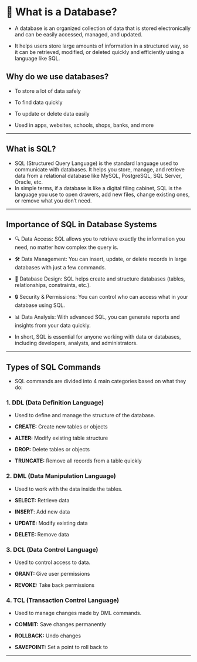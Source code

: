 # **📘 What is a Database?**
- A database is an organized collection of data that is stored electronically and can be easily accessed, managed, and updated.

- It helps users store large amounts of information in a structured way, so it can be retrieved, modified, or deleted quickly and efficiently using a language like SQL.

##  Why do we use databases?
- To store a lot of data safely

- To find data quickly

- To update or delete data easily

- Used in apps, websites, schools, shops, banks, and more

---
## **What is SQL?**
- SQL (Structured Query Language) is the standard language used to communicate with databases. It helps you store, manage, and retrieve data from a relational database like MySQL, PostgreSQL, SQL Server, Oracle, etc.
- In simple terms, if a database is like a digital filing cabinet, SQL is the language you use to open drawers, add new files, change existing ones, or remove what you don’t need.
---
## **Importance of SQL in Database Systems**
- 🔍 Data Access: SQL allows you to retrieve exactly the information you need, no matter how complex the query is.

- 🛠️ Data Management: You can insert, update, or delete records in large databases with just a few commands.

- 🧱 Database Design: SQL helps create and structure databases (tables, relationships, constraints, etc.).

- 🔒 Security & Permissions: You can control who can access what in your database using SQL.

- 📊 Data Analysis: With advanced SQL, you can generate reports and insights from your data quickly.

- In short, SQL is essential for anyone working with data or databases, including developers, analysts, and administrators.

---
## **Types of SQL Commands**
- SQL commands are divided into 4 main categories based on what they do:

### **1. DDL (Data Definition Language)**
- Used to define and manage the structure of the database.

- **CREATE:** Create new tables or objects

- **ALTER:** Modify existing table structure

- **DROP:** Delete tables or objects

- **TRUNCATE:** Remove all records from a table quickly

### **2. DML (Data Manipulation Language)**
- Used to work with the data inside the tables.

- **SELECT:** Retrieve data

- **INSERT**: Add new data

- **UPDATE:** Modify existing data

- **DELETE:** Remove data

### **3. DCL (Data Control Language)**
- Used to control access to data.

- **GRANT:** Give user permissions

- **REVOKE:** Take back permissions

### **4. TCL (Transaction Control Language)**
- Used to manage changes made by DML commands.

- **COMMIT:** Save changes permanently

- **ROLLBACK:** Undo changes

- **SAVEPOINT:** Set a point to roll back to
---
